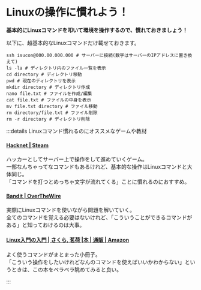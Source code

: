 # Linuxの操作に慣れよう！

**基本的にLinuxコマンドを叩いて環境を操作するので、慣れておきましょう！**

以下に、超基本的なLinuxコマンドだけ載せておきます。
```shell
ssh isucon@000.00.000.000 # サーバーに接続(数字はサーバーのIPアドレスに置き換えて)
ls -la # ディレクトリ内のファイル一覧を表示
cd directory # ディレクトリ移動
pwd # 現在のディレクトリを表示
mkdir directory # ディレクトリ作成
nano file.txt # ファイルを作成/編集
cat file.txt # ファイルの中身を表示
mv file.txt directory # ファイル移動
rm directory/file.txt # ファイル削除
rm -r directory # ディレクトリ削除
```

:::details Linuxコマンド慣れるのにオススメなゲームや教材
#### [Hacknet | Steam](https://store.steampowered.com/app/365450/Hacknet/?l=japanese)
ハッカーとしてサーバー上で操作をして進めていくゲーム。  
一部なんちゃってなコマンドもあるけれど、基本的な操作はLinuxコマンドと大体同じ。  
「コマンドを打つとめっちゃ文字が流れてくる」ことに慣れるのにおすすめ。  

#### [Bandit | OverTheWire](https://overthewire.org/wargames/bandit/)
実際にLinuxコマンドを使いながら問題を解いていく。  
全てのコマンドを覚える必要はないけれど、「こういうことができるコマンドがある」と知っておけるのは大事。

#### [Linux入門の入門 | さくら, 茗荷 |本 | 通販 | Amazon](https://www.amazon.co.jp/Linux%E5%85%A5%E9%96%80%E3%81%AE%E5%85%A5%E9%96%80-%E8%8C%97%E8%8D%B7-%E3%81%95%E3%81%8F%E3%82%89/dp/4873100941)
よく使うコマンドがまとまった小冊子。  
「こういう操作をしたいけれどなんのコマンドを使えばいいかわからない」というときは、この本をペラペラ眺めてみると良い。

:::